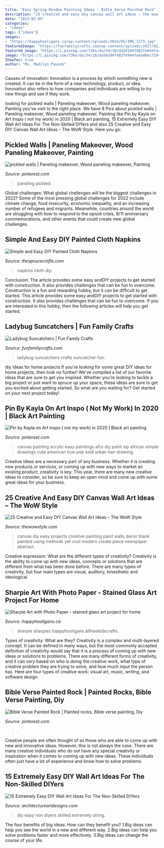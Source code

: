 ```yaml
---
title: "Easy Spring Window Painting Ideas : Bible Verse Painted Rock"
description: "25 creative and easy diy canvas wall art ideas – the wow style"
date: "2023-02-05"
categories:
- "ideas"
tags: ["ideas"]
images:
- "https://happyhooligans.ca/wp-content/uploads/2014/05/IMG_1173.jpg"
featuredImage: "https://funfamilycrafts.com/wp-content/uploads/2017/02/ladybug-suncatcher.jpg"
featured_image: "https://i.pinimg.com/736x/da/54/10/da54104f482fe944faead8ec7294d025.jpg"
image: "https://i.pinimg.com/736x/da/54/10/da54104f482fe944faead8ec7294d025.jpg"
ShowToc: true
author: "Ms. Madilyn Paucek"
---
```



Causes of innovation:
Innovation is a process by which something new is created. It can be in the form of a new technology, product, or idea. Innovation also refers to how companies and individuals are willing to try new things and see if they work.

	

		
looking for pickled walls | Paneling makeover, Wood paneling makeover, Painting you've visit to the right place. We have 8 Pics about pickled walls | Paneling makeover, Wood paneling makeover, Painting like Pin by Kayla on Art inspo ( not my work) in 2020 | Black art painting, 15 Extremely Easy DIY Wall Art Ideas For The Non-Skilled DIYers and also 25 Creative and Easy DIY Canvas Wall Art Ideas – The WoW Style. Here you go:
		
    
## Pickled Walls | Paneling Makeover, Wood Paneling Makeover, Painting

<img loading=lazy src="https://i.pinimg.com/736x/0a/48/07/0a48070fee99bc46be0a94302ac30d86.jpg" onerror="this.onerror=null;this.src='https://tse2.mm.bing.net/th?id=OIP.yHQFBCEUeSIFSdKL629ixgHaFj&amp;pid=15.1';" alt="pickled walls | Paneling makeover, Wood paneling makeover, Painting">

_Source: pinterest.com_

>paneling pickled. 

	

Global challenges: What global challenges will be the biggest challenges in 2022?
Some of the most pressing global challenges for 2022 include climate change, food insecurity, economic inequality, and an increasing number of refugees and migrants. Meanwhile, countries around the world are struggling with how to respond to the opioid crisis, 9/11 anniversary commemorations, and other events that could create new global challenges.

    
## Simple And Easy DIY Painted Cloth Napkins

<img loading=lazy src="https://www.thesprucecrafts.com/thmb/lDNmUNfLB8A9X7qZGbzz4gAvfR4=/5047x3365/filters:fill(auto,1)/final1-5ab8162231283400374ff014.jpg" onerror="this.onerror=null;this.src='https://tse1.mm.bing.net/th?id=OIP._0_aVtLUlP9wTZdCbr232QHaE8&amp;pid=15.1';" alt="Simple and Easy DIY Painted Cloth Napkins">

_Source: thesprucecrafts.com_

>napkins cloth diy. 

	

Conclusion: The article provides some easy andDIY projects to get started with construction. It also provides challenges that can be fun to overcome.
Construction is a fun and rewarding hobby, but it can be difficult to get started. This article provides some easy andDIY projects to get started with construction. It also provides challenges that can be fun to overcome. If you are interested in this hobby, then the following articles will help you get started.

    
## Ladybug Suncatchers | Fun Family Crafts

<img loading=lazy src="https://funfamilycrafts.com/wp-content/uploads/2017/02/ladybug-suncatcher.jpg" onerror="this.onerror=null;this.src='https://tse1.mm.bing.net/th?id=OIP.1-dLNaXmmRdWP98g0PWSwwHaJ4&amp;pid=15.1';" alt="Ladybug Suncatchers | Fun Family Crafts">

_Source: funfamilycrafts.com_

>ladybug suncatchers crafts suncatcher fun. 

	

diy ideas for home projects
If you're looking for some great DIY ideas for home projects, then look no further! We've compiled a list of our favorite ideas that are sure to get you inspired.
Whether you're looking to tackle a big project or just want to spruce up your space, these ideas are sure to get you excited about getting started. So what are you waiting for? Get started on your next project today!

    
## Pin By Kayla On Art Inspo ( Not My Work) In 2020 | Black Art Painting

<img loading=lazy src="https://i.pinimg.com/736x/da/54/10/da54104f482fe944faead8ec7294d025.jpg" onerror="this.onerror=null;this.src='https://tse2.mm.bing.net/th?id=OIP.g3PecgyIixZqqvStAGnUIQHaJ3&amp;pid=15.1';" alt="Pin by Kayla on Art inspo ( not my work) in 2020 | Black art painting">

_Source: pinterest.com_

>canvas painting acrylic easy paintings afro diy paint sip african simple drawings cute american true pop sold urban hair drawing. 

	

Creative ideas are a necessary part of any business. Whether it is creating new products or services, or coming up with new ways to market an existing product, creativity is key. This year, there are many new creative ideas to consider, so be sure to keep an open mind and come up with some great ideas for your business.

    
## 25 Creative And Easy DIY Canvas Wall Art Ideas – The WoW Style

<img loading=lazy src="http://thewowstyle.com/wp-content/uploads/2014/12/164.jpg" onerror="this.onerror=null;this.src='https://tse2.mm.bing.net/th?id=OIP.jdRkr_8gnbe4uMxNU9TzjgHaJ3&amp;pid=15.1';" alt="25 Creative and Easy DIY Canvas Wall Art Ideas – The WoW Style">

_Source: thewowstyle.com_

>canvas diy easy projects creative painting paint walls decor blank painted using methods yet cool modern create piece newspaper abstract. 

	

Creative expression: What are the different types of creativity?
Creativity is the ability to come up with new ideas, concepts or solutions that are different from what has been done before. There are many types of creativity, but four main types are visual, auditory, kinesthetic and ideological.

    
## Sharpie Art With Photo Paper - Stained Glass Art Project For Home

<img loading=lazy src="https://happyhooligans.ca/wp-content/uploads/2014/05/IMG_1173.jpg" onerror="this.onerror=null;this.src='https://tse2.mm.bing.net/th?id=OIP.QCcEPnEgwtCbglZMQugDVQAAAA&amp;pid=15.1';" alt="Sharpie Art with Photo Paper - stained glass art project for home">

_Source: happyhooligans.ca_

>sharpie sharpies happyhooligans allfreekidscrafts. 

	

Types of creativity: What are they?
Creativity is a complex and multi-layered concept. It can be defined in many ways, but the most commonly accepted definition of creativity would say that it is a process of coming up with new ideas or solutions to problems. There are many different forms of creativity, and it can vary based on who is doing the creative work, what type of creative problem they are trying to solve, and how much input the person has. Here are four types of creative work: visual art, music, writing, and software design.

    
## Bible Verse Painted Rock | Painted Rocks, Bible Verse Painting, Diy

<img loading=lazy src="https://i.pinimg.com/736x/5b/22/c0/5b22c01009cab58c3e33755e9f58521d.jpg" onerror="this.onerror=null;this.src='https://tse2.mm.bing.net/th?id=OIP.ur7cEEdh4i91ZRWuwcMSOgHaJ3&amp;pid=15.1';" alt="Bible Verse Painted Rock | Painted rocks, Bible verse painting, Diy">

_Source: pinterest.com_

>. 

	

Creative people are often thought of as those who are able to come up with new and innovative ideas. However, this is not always the case. There are many creative individuals who do not have any special creativity or inspiration when it comes to coming up with new ideas. These individuals often just have a lot of experience and know how to solve problems.

    
## 15 Extremely Easy DIY Wall Art Ideas For The Non-Skilled DIYers

<img loading=lazy src="https://www.architectureartdesigns.com/wp-content/uploads/2015/03/15-Extremely-Easy-DIY-Wall-Art-Ideas-For-The-Non-Skilled-DIYers-3-630x1679.jpg" onerror="this.onerror=null;this.src='https://tse2.mm.bing.net/th?id=OIP.Jm7SJfHqnMbDAoMdaApQqwHaTv&amp;pid=15.1';" alt="15 Extremely Easy DIY Wall Art Ideas For The Non-Skilled DIYers">

_Source: architectureartdesigns.com_

>diy easy non diyers skilled extremely string. 

	

The four benefits of big ideas: How can they benefit you?
1.Big ideas can help you see the world in a new and different way.
2.Big ideas can help you solve problems faster and more effectively.
3.Big ideas can change the course of your life.

